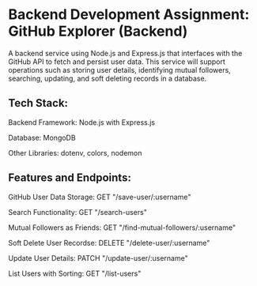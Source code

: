 # Backend Development Assignment: GitHub Explorer (Backend)

A backend service using Node.js and Express.js that interfaces with the GitHub API to fetch and persist user data. 
This service will support operations such as storing user details, identifying mutual followers, searching, updating, and soft deleting records in a database.

## Tech Stack:

Backend Framework: Node.js with Express.js

Database: MongoDB

Other Libraries: dotenv, colors, nodemon

## Features and Endpoints:

GitHub User Data Storage: GET "/save-user/:username" 

Search Functionality: GET "/search-users" 

Mutual Followers as Friends: GET "/find-mutual-followers/:username" 

Soft Delete User Recordse: DELETE "/delete-user/:username" 

Update User Details: PATCH "/update-user/:username" 

List Users with Sorting: GET "/list-users" 
